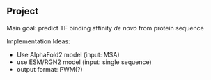 
## Project

Main goal: predict TF binding affinity *de novo* from protein sequence 

Implementation Ideas:
- Use AlphaFold2 model (input: MSA)
- use ESM/RGN2 model (input: single sequence)
- output format: PWM(?)